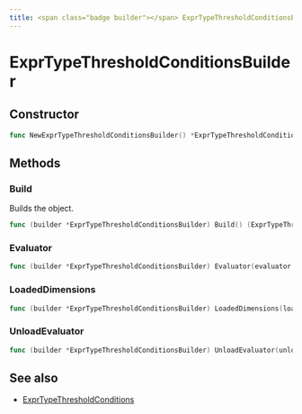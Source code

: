 ```yaml
---
title: <span class="badge builder"></span> ExprTypeThresholdConditionsBuilder
---
```

# <span class="badge builder"></span> ExprTypeThresholdConditionsBuilder

## Constructor

```go
func NewExprTypeThresholdConditionsBuilder() *ExprTypeThresholdConditionsBuilder
```
## Methods

### <span class="badge object-method"></span> Build

Builds the object.

```go
func (builder *ExprTypeThresholdConditionsBuilder) Build() (ExprTypeThresholdConditions, error)
```

### <span class="badge object-method"></span> Evaluator

```go
func (builder *ExprTypeThresholdConditionsBuilder) Evaluator(evaluator cog.Builder[expr.ExprTypeThresholdConditionsEvaluator]) *ExprTypeThresholdConditionsBuilder
```

### <span class="badge object-method"></span> LoadedDimensions

```go
func (builder *ExprTypeThresholdConditionsBuilder) LoadedDimensions(loadedDimensions any) *ExprTypeThresholdConditionsBuilder
```

### <span class="badge object-method"></span> UnloadEvaluator

```go
func (builder *ExprTypeThresholdConditionsBuilder) UnloadEvaluator(unloadEvaluator cog.Builder[expr.ExprTypeThresholdConditionsUnloadEvaluator]) *ExprTypeThresholdConditionsBuilder
```

## See also

 * <span class="badge object-type-struct"></span> [ExprTypeThresholdConditions](./object-ExprTypeThresholdConditions.md)
